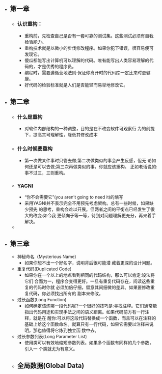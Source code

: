 - ## 第一章
	- ### 认识重构：
		- 重构前，先检查自己是否有一套可靠的测试集。这些测试必须有自我
		   检验能力。
		- 重构技术就是以微小的步伐修改程序。如果你犯下错误，很容易便可
		   发现它。
		- 傻瓜都能写出计算机可以理解的代码。唯有能写出人类容易理解的代
		   码的，才是优秀的程序员。
		- 编程时，需要遵循营地法则:保证你离开时的代码库一定比来时更健
		   康。
		- 好代码的检验标准就是人们是否能轻而易举地修改它。
- ## 第二章
	- ### 什么是重构
		- 对软件内部结构的一种调整，目的是在不改变软件可观察行
		  为的前提下，提高其可理解性，降低其修改成本
	- ### 什么时候要重构
		- 第一次做某件事时只管去做;第二次做类似的事会产生反感，但无 论如何还是可以去做;第三次再做类似的事，你就应该重构。 正如老话说的:事不过三，三则重构。
	- ### YAGNI
		- “你不会需要它”(you arenʼt going to need it)的缩写
		- 采用YAGNI并不表示完全不用预先考虑架构。总有一些时候，如果缺少预先 的思考，重构会难以开展。但两者之间的平衡点已经发生了很大的改变:如今我 更倾向于等一等，待到对问题理解更充分，再来着手解决。
	-
- ## 第三章
	- 神秘命名（Mysterious Name）
		- 如果你想不出一个好名字，说明背后很可能潜
		  藏着更深的设计问题。
	- 重复代码(Duplicated Code)
		- 如果你在一个以上的地点看到相同的代码结构，那么可以肯定:设法将它们
		  合而为一，程序会变得更好。一旦有重复代码存在，阅读这些重复的代码时你就
		  必须加倍仔细，留意其间细微的差异。如果要修改重复代码，你必须找出所有的
		  副本来修改。
	- 过长函数(Long Function)
		- 如何确定该炼哪一段代码呢?一个很好的技巧是:寻找注释。它们通常能
		  指出代码用途和实现手法之间的语义距离。如果代码前方有一行注释，就是在
		  醒你:可以将这段代码替换成一个函数，而且可以在注释的基础上给这个函数命名。就算只有一行代码，如果它需要以注释来说明，那也值得将它炼到独立函
		  数中去。
	- 过长参数列表(Long Parameter List)
		- 使用类可以有效地缩短参数列表。如果多个函数有同样的几个参数，引入一 个类就尤为有意义。
	- 全局数据(Global Data)
		-